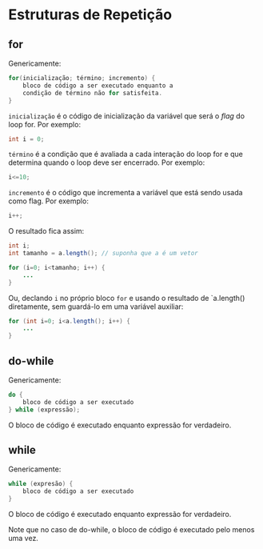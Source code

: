 # Estruturas de Repetição

## for

Genericamente:

```java
for(inicialização; término; incremento) {
    bloco de código a ser executado enquanto a
    condição de término não for satisfeita.
}
```

`inicialização` é o código de inicialização da variável que será o *flag* do loop for. Por exemplo:

```java
int i = 0;
```

`término` é a condição que é avaliada a cada interação do loop for e que determina quando o loop deve ser encerrado. Por exemplo:

```java
i<=10;
```

`incremento` é o código que incrementa a variável que está sendo usada como flag. Por exemplo:

```java
i++;
```


O resultado fica assim:

```java
int i;
int tamanho = a.length(); // suponha que a é um vetor

for (i=0; i<tamanho; i++) {
    ...
}
```

Ou, declando `i` no próprio bloco `for` e usando o resultado de `a.length() diretamente, sem guardá-lo em uma variável auxiliar:

```java
for (int i=0; i<a.length(); i++) {
    ...
}
```

## do-while

Genericamente:

```java
do {
    bloco de código a ser executado
} while (expressão);
```

O bloco de código é executado enquanto expressão for verdadeiro.

## while

Genericamente:

```java
while (expresão) {
    bloco de código a ser executado
}
```

O bloco de código é executado enquanto expressão for verdadeiro.

Note que no caso de do-while, o bloco de código é executado pelo menos uma vez. 